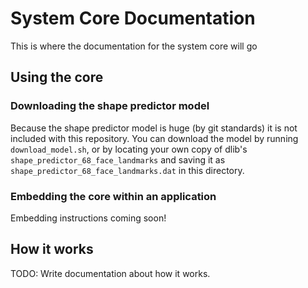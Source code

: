 # System Core Documentation
This is where the documentation for the system core will go

## Using the core

### Downloading the shape predictor model
Because the shape predictor model is huge (by git standards) it is not included
with this repository. You can download the model by running `download_model.sh`,
or by locating your own copy of dlib's `shape_predictor_68_face_landmarks` and
saving it as `shape_predictor_68_face_landmarks.dat` in this directory.

### Embedding the core within an application

Embedding instructions coming soon!

## How it works

TODO: Write documentation about how it works.
